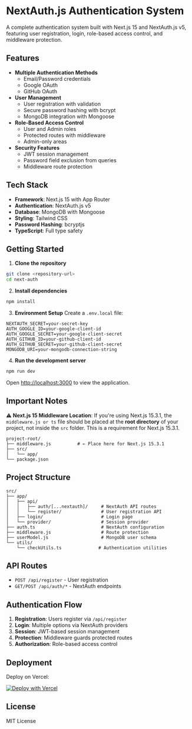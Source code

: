 # NextAuth.js Authentication System

A complete authentication system built with Next.js 15 and NextAuth.js v5, featuring user registration, login, role-based access control, and middleware protection.

## Features

- **Multiple Authentication Methods**
  - Email/Password credentials
  - Google OAuth
  - GitHub OAuth
- **User Management**
  - User registration with validation
  - Secure password hashing with bcrypt
  - MongoDB integration with Mongoose
- **Role-Based Access Control**
  - User and Admin roles
  - Protected routes with middleware
  - Admin-only areas
- **Security Features**
  - JWT session management
  - Password field exclusion from queries
  - Middleware route protection

## Tech Stack

- **Framework**: Next.js 15 with App Router
- **Authentication**: NextAuth.js v5
- **Database**: MongoDB with Mongoose
- **Styling**: Tailwind CSS
- **Password Hashing**: bcryptjs
- **TypeScript**: Full type safety

## Getting Started

1. **Clone the repository**
```bash
git clone <repository-url>
cd next-auth
```

2. **Install dependencies**
```bash
npm install
```

3. **Environment Setup**
Create a `.env.local` file:
```env
NEXTAUTH_SECRET=your-secret-key
AUTH_GOOGLE_ID=your-google-client-id
AUTH_GOOGLE_SECRET=your-google-client-secret
AUTH_GITHUB_ID=your-github-client-id
AUTH_GITHUB_SECRET=your-github-client-secret
MONGODB_URI=your-mongodb-connection-string
```

4. **Run the development server**
```bash
npm run dev
```

Open [http://localhost:3000](http://localhost:3000) to view the application.

## Important Notes

⚠️ **Next.js 15 Middleware Location**: If you're using Next.js 15.3.1, the `middleware.js or ts` file should be placed at the **root directory** of your project, not inside the `src` folder. This is a requirement for Next.js 15.3.1.

```
project-root/
├── middleware.js          # ← Place here for Next.js 15.3.1
├── src/
│   └── app/
└── package.json
```

## Project Structure

```
src/
├── app/
│   ├── api/
│   │   ├── auth/[...nextauth]/     # NextAuth API routes
│   │   └── register/               # User registration API
│   ├── login/                      # Login page
│   └── provider/                   # Session provider
├── auth.ts                         # NextAuth configuration
├── middleware.js                   # Route protection
├── userModel.js                    # MongoDB user schema
└── utils/
    └── checkUtils.ts              # Authentication utilities
```

## API Routes

- `POST /api/register` - User registration
- `GET/POST /api/auth/*` - NextAuth endpoints

## Authentication Flow

1. **Registration**: Users register via `/api/register`
2. **Login**: Multiple options via NextAuth providers
3. **Session**: JWT-based session management
4. **Protection**: Middleware guards protected routes
5. **Authorization**: Role-based access control

## Deployment

Deploy on Vercel:

[![Deploy with Vercel](https://vercel.com/button)](https://vercel.com/new)

## License

MIT License
